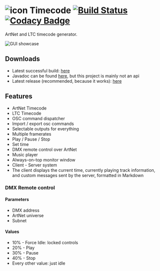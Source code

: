 # ![icon](https://mrexplode.github.io/resources/icon32.png)  Timecode [![Build Status](https://travis-ci.org/MrExplode/Timecode.svg?branch=master)](https://travis-ci.org/MrExplode/Timecode) [![Codacy Badge](https://api.codacy.com/project/badge/Grade/06b58e31d1834512bc7016d8240cb6f8)](https://www.codacy.com/manual/pjanos/Timecode?utm_source=github.com&amp;utm_medium=referral&amp;utm_content=MrExplode/Timecode&amp;utm_campaign=Badge_Grade)
ArtNet and LTC timecode generator.

![GUI showcase](https://mrexplode.github.io/resources/Timecode.png)

## Downloads
- Latest successful build: [here](https://mrexplode.github.io/projects/projects.html#Timecode)
- Javadoc can be found [here](https://mrexplode.github.io/projects/Timecode/apidocs/index.html), but this project is mainly not an api
- Latest release (recommended, because it works): [here](https://github.com/MrExplode/Timecode/releases)

## Features
-   ArtNet Timecode
-   LTC Timecode
-   OSC command dispatcher
-   Import / export osc commands
-   Selectable outputs for everything
-   Multiple framerates
-   Play / Pause / Stop
-   Set time
-   DMX remote control over ArtNet
-   Music player
-   Always-on-top monitor window
-   Client - Server system
-   The client displays the current time, currently playing track information, and custom messages sent by the server, formatted in Markdown

### DMX Remote control

#### Parameters
-   DMX address
-   ArtNet universe
-   Subnet
#### Values
-   10% - Force Idle: locked controls
-   20% - Play
-   30% - Pause
-   40% - Stop
-   Every other value: just idle
